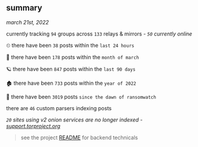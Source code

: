 
## summary
_march 21st, 2022_

currently tracking `94` groups across `133` relays & mirrors - _`50` currently online_

⏲ there have been `38` posts within the `last 24 hours`

🦈 there have been `178` posts within the `month of march`

🪐 there have been `847` posts within the `last 90 days`

🏚 there have been `733` posts within the `year of 2022`

🦕 there have been `3019` posts `since the dawn of ransomwatch`

there are `46` custom parsers indexing posts

_`20` sites using v2 onion services are no longer indexed - [support.torproject.org](https://support.torproject.org/onionservices/v2-deprecation/)_

> see the project [README](https://github.com/thetanz/ransomwatch#ransomwatch--) for backend technicals
